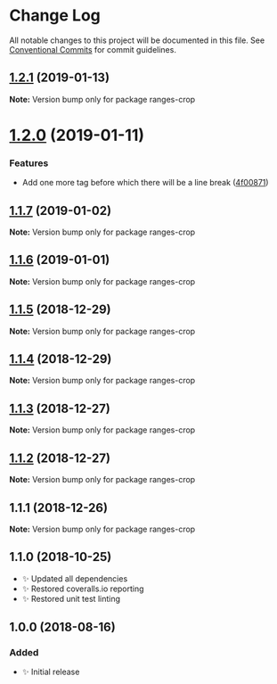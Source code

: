 # Change Log

All notable changes to this project will be documented in this file.
See [Conventional Commits](https://conventionalcommits.org) for commit guidelines.

## [1.2.1](https://bitbucket.org/codsen/codsen/src/master/packages/ranges-crop/compare/ranges-crop@1.2.0...ranges-crop@1.2.1) (2019-01-13)

**Note:** Version bump only for package ranges-crop





# [1.2.0](https://bitbucket.org/codsen/codsen/src/master/packages/ranges-crop/compare/ranges-crop@1.1.7...ranges-crop@1.2.0) (2019-01-11)

### Features

- Add one more tag before which there will be a line break ([4f00871](https://bitbucket.org/codsen/codsen/src/master/packages/ranges-crop/commits/4f00871))

## [1.1.7](https://bitbucket.org/codsen/codsen/src/master/packages/ranges-crop/compare/ranges-crop@1.1.6...ranges-crop@1.1.7) (2019-01-02)

**Note:** Version bump only for package ranges-crop

## [1.1.6](https://bitbucket.org/codsen/codsen/src/master/packages/ranges-crop/compare/ranges-crop@1.1.5...ranges-crop@1.1.6) (2019-01-01)

**Note:** Version bump only for package ranges-crop

## [1.1.5](https://bitbucket.org/codsen/codsen/src/master/packages/ranges-crop/compare/ranges-crop@1.1.4...ranges-crop@1.1.5) (2018-12-29)

**Note:** Version bump only for package ranges-crop

## [1.1.4](https://bitbucket.org/codsen/codsen/src/master/packages/ranges-crop/compare/ranges-crop@1.1.3...ranges-crop@1.1.4) (2018-12-29)

**Note:** Version bump only for package ranges-crop

## [1.1.3](https://bitbucket.org/codsen/codsen/src/master/packages/ranges-crop/compare/ranges-crop@1.1.2...ranges-crop@1.1.3) (2018-12-27)

**Note:** Version bump only for package ranges-crop

## [1.1.2](https://bitbucket.org/codsen/codsen/src/master/packages/ranges-crop/compare/ranges-crop@1.1.1...ranges-crop@1.1.2) (2018-12-27)

**Note:** Version bump only for package ranges-crop

## 1.1.1 (2018-12-26)

**Note:** Version bump only for package ranges-crop

## 1.1.0 (2018-10-25)

- ✨ Updated all dependencies
- ✨ Restored coveralls.io reporting
- ✨ Restored unit test linting

## 1.0.0 (2018-08-16)

### Added

- ✨ Initial release
